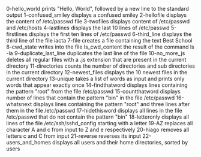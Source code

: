 0-hello_world prints "Hello, World", followed by a new line to the standard output
1-confused_smiley displays a confused smiley
2-hellofile displays the content of /etc/passwd file
3-twofiles displays content of /etc/passwd and /etc/hosts
4-lastlines displays the last 10 lines of /etc/passwd
5-firstlines displays the first ten lines of /etc/passwd
6-third_line displays the third line of the file iacta
7-file creates a file containing the text Best School
8-cwd_state writes into the file ls_cwd_content the result of the command ls -la
9-duplicate_last_line duplicates the last line of the file
10-no_more_js deletes all regular files with a .js extension that are present in the current directory
11-directories counts the number of directories and sub directories in the current directory
12-newest_files displays the 10 newest files in the current directory
13-unique takes a list of words as input and prints only words that appear exactly once
14-findthatword displays lines containing the pattern "root" from the file /etc/passwd
15-countthatword displays number of lines that contain the pattern "bin" in the file /etc/passwd
16-whatsnext displays lines containing the pattern "root" and three lines after them in the file /etc/passwd
17-hidethisword displays all lines in the file /etc/passwd that do not contain the pattern "bin"
18-letteronly displays all lines of the file /etc/ssh/sshd_config starting with a letter
19-AZ replaces all character A and c from input to Z and e respectively
20-hiago removes all letters c and C from input
21-reverse reverses its input
22-users_and_homes displays all users and their home directories, sorted by users
